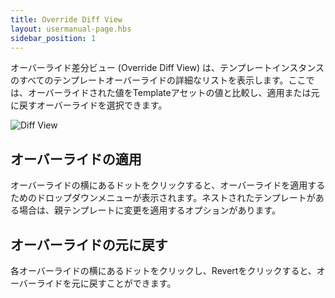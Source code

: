 ```yaml
---
title: Override Diff View
layout: usermanual-page.hbs
sidebar_position: 1
---
```


オーバーライド差分ビュー (Override Diff View) は、テンプレートインスタンスのすべてのテンプレートオーバーライドの詳細なリストを表示します。ここでは、オーバーライドされた値をTemplateアセットの値と比較し、適用または元に戻すオーバーライドを選択できます。

![Diff View][1]

## オーバーライドの適用

オーバーライドの横にあるドットをクリックすると、オーバーライドを適用するためのドロップダウンメニューが表示されます。ネストされたテンプレートがある場合は、親テンプレートに変更を適用するオプションがあります。

## オーバーライドの元に戻す

各オーバーライドの横にあるドットをクリックし、Revertをクリックすると、オーバーライドを元に戻すことができます。

[1]: /images/user-manual/templates/diff.png
